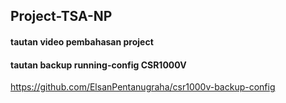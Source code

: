 ## Project-TSA-NP

#### tautan video pembahasan project


#### tautan backup running-config CSR1000V
https://github.com/ElsanPentanugraha/csr1000v-backup-config
